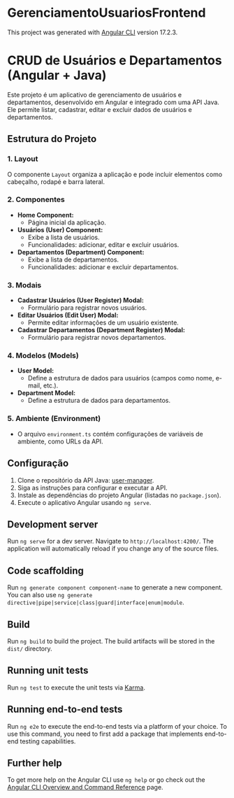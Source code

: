 # GerenciamentoUsuariosFrontend

This project was generated with [Angular CLI](https://github.com/angular/angular-cli) version 17.2.3.


# CRUD de Usuários e Departamentos (Angular + Java)

Este projeto é um aplicativo de gerenciamento de usuários e departamentos, desenvolvido em Angular e integrado com uma API Java. Ele permite listar, cadastrar, editar e excluir dados de usuários e departamentos.

## Estrutura do Projeto

### 1. Layout

O componente `Layout` organiza a aplicação e pode incluir elementos como cabeçalho, rodapé e barra lateral.

### 2. Componentes

- **Home Component:**
  - Página inicial da aplicação.
- **Usuários (User) Component:**
  - Exibe a lista de usuários.
  - Funcionalidades: adicionar, editar e excluir usuários.
- **Departamentos (Department) Component:**
  - Exibe a lista de departamentos.
  - Funcionalidades: adicionar e excluir departamentos.

### 3. Modais

- **Cadastrar Usuários (User Register) Modal:**
  - Formulário para registrar novos usuários.
- **Editar Usuários (Edit User) Modal:**
  - Permite editar informações de um usuário existente.
- **Cadastrar Departamentos (Department Register) Modal:**
  - Formulário para registrar novos departamentos.

### 4. Modelos (Models)

- **User Model:**
  - Define a estrutura de dados para usuários (campos como nome, e-mail, etc.).
- **Department Model:**
  - Define a estrutura de dados para departamentos.

### 5. Ambiente (Environment)

- O arquivo `environment.ts` contém configurações de variáveis de ambiente, como URLs da API.

## Configuração

1. Clone o repositório da API Java: [user-manager](https://github.com/leomiclos/user-manager).
2. Siga as instruções para configurar e executar a API.
3. Instale as dependências do projeto Angular (listadas no `package.json`).
4. Execute o aplicativo Angular usando `ng serve`.



## Development server

Run `ng serve` for a dev server. Navigate to `http://localhost:4200/`. The application will automatically reload if you change any of the source files.

## Code scaffolding

Run `ng generate component component-name` to generate a new component. You can also use `ng generate directive|pipe|service|class|guard|interface|enum|module`.

## Build

Run `ng build` to build the project. The build artifacts will be stored in the `dist/` directory.

## Running unit tests

Run `ng test` to execute the unit tests via [Karma](https://karma-runner.github.io).

## Running end-to-end tests

Run `ng e2e` to execute the end-to-end tests via a platform of your choice. To use this command, you need to first add a package that implements end-to-end testing capabilities.

## Further help

To get more help on the Angular CLI use `ng help` or go check out the [Angular CLI Overview and Command Reference](https://angular.io/cli) page.
